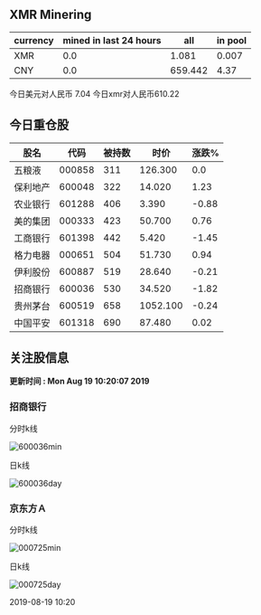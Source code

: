 ## XMR Minering

|currency|mined in last 24 hours|all|in pool|
|---|---|---|---|
|XMR|0.0|1.081|0.007|
|CNY|0.0|659.442|4.37|

今日美元对人民币 7.04	今日xmr对人民币610.22


## 今日重仓股 

|股名|代码|被持数|时价|涨跌%|
|---|---|---|---|---|
|五粮液|000858|311|126.300|0.0|
|保利地产|600048|322|14.020|1.23|
|农业银行|601288|406|3.390|-0.88|
|美的集团|000333|423|50.700|0.76|
|工商银行|601398|442|5.420|-1.45|
|格力电器|000651|504|51.730|0.94|
|伊利股份|600887|519|28.640|-0.21|
|招商银行|600036|530|34.520|-1.82|
|贵州茅台|600519|658|1052.100|-0.24|
|中国平安|601318|690|87.480|0.02|

## 关注股信息
**更新时间 : Mon Aug 19 10:20:07 2019**
### 招商银行 
分时k线

![600036min](http://image.sinajs.cn/newchart/min/n/sh600036.gif)

日k线

![600036day](http://image.sinajs.cn/newchart/daily/n/sh600036.gif)

### 京东方Ａ 
分时k线

![000725min](http://image.sinajs.cn/newchart/min/n/sz000725.gif)

日k线

![000725day](http://image.sinajs.cn/newchart/daily/n/sz000725.gif)

2019-08-19 10:20